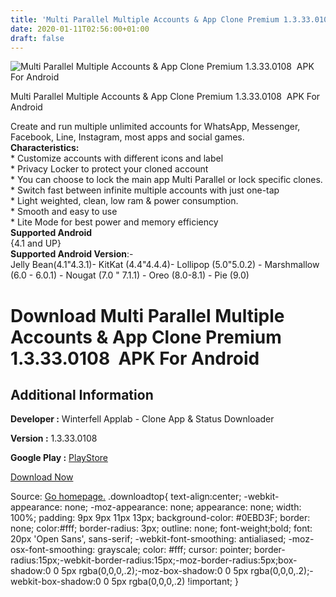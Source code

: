 ```yaml
---
title: 'Multi Parallel Multiple Accounts & App Clone Premium 1.3.33.0108  APK For Android'
date: 2020-01-11T02:56:00+01:00
draft: false
---
```


![Multi Parallel Multiple Accounts & App Clone Premium 1.3.33.0108  APK For Android](https://i0.wp.com/apkhome.net/wp-content/uploads/2020/01/Multi-Parallel-Multiple-Accounts-App-Clone-Premium-1.3.33.0108.png "Multi Parallel Multiple Accounts & App Clone Premium 1.3.33.0108  APK For Android")

  

Multi Parallel Multiple Accounts & App Clone Premium 1.3.33.0108  APK For Android

Create and run multiple unlimited accounts for WhatsApp, Messenger, Facebook, Line, Instagram, most apps and social games.  
**Characteristics:**  
\* Customize accounts with different icons and label  
\* Privacy Locker to protect your cloned account  
\* You can choose to lock the main app Multi Parallel or lock specific clones.  
\* Switch fast between infinite multiple accounts with just one-tap  
\* Light weighted, clean, low ram & power consumption.  
\* Smooth and easy to use  
\* Lite Mode for best power and memory efficiency  
**Supported Android**  
{4.1 and UP}  
**Supported Android Version**:-  
Jelly Bean(4.1"4.3.1)- KitKat (4.4"4.4.4)- Lollipop (5.0"5.0.2) - Marshmallow (6.0 - 6.0.1) - Nougat (7.0 " 7.1.1) - Oreo (8.0-8.1) - Pie (9.0)

Download Multi Parallel Multiple Accounts & App Clone Premium 1.3.33.0108  APK For Android
===========================================================================================

Additional Information
----------------------

**Developer :** Winterfell Applab - Clone App & Status Downloader

**Version :** 1.3.33.0108

**Google Play :** [PlayStore](https://play.google.com/store/apps/details?id=multi.parallel.dualspace.cloner&hl=en)

  

[Download Now](https://store4app.co/post/multi-parallel-multiple-accounts-amp-app-clone-premium-1-3-33-0108-apk-for-android_1578666402)

  
Source: [Go homepage.](https://store4app.co/post/multi-parallel-multiple-accounts-amp-app-clone-premium-1-3-33-0108-apk-for-android_1578666402) .downloadtop{ text-align:center; -webkit-appearance: none; -moz-appearance: none; appearance: none; width: 100%; padding: 9px 9px 11px 13px; background-color: #0EBD3F; border: none; color:#fff; border-radius: 3px; outline: none; font-weight;bold; font: 20px 'Open Sans', sans-serif; -webkit-font-smoothing: antialiased; -moz-osx-font-smoothing: grayscale; color: #fff; cursor: pointer; border-radius:15px;-webkit-border-radius:15px;-moz-border-radius:5px;box-shadow:0 0 5px rgba(0,0,0,.2);-moz-box-shadow:0 0 5px rgba(0,0,0,.2);-webkit-box-shadow:0 0 5px rgba(0,0,0,.2) !important; }